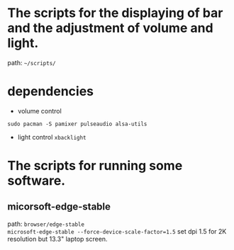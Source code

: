 # The scripts for the displaying of bar and the adjustment of volume and light.
path: `~/scripts/`


# dependencies
- volume control
```shell
sudo pacman -S pamixer pulseaudio alsa-utils 
```

- light control
`xbacklight`

# The scripts for running some software.
## micorsoft-edge-stable
path: `browser/edge-stable`  
`microsoft-edge-stable --force-device-scale-factor=1.5`
set dpi 1.5 for 2K resolution but 13.3" laptop screen.
